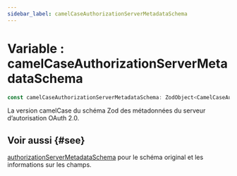 ```yaml
---
sidebar_label: camelCaseAuthorizationServerMetadataSchema
---
```


# Variable : camelCaseAuthorizationServerMetadataSchema

```ts
const camelCaseAuthorizationServerMetadataSchema: ZodObject<CamelCaseAuthorizationServerMetadata>;
```

La version camelCase du schéma Zod des métadonnées du serveur d’autorisation OAuth 2.0.

## Voir aussi {#see}

[authorizationServerMetadataSchema](/references/js/variables/authorizationServerMetadataSchema.md) pour le schéma original et les informations sur les champs.
